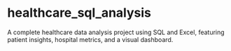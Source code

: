 # healthcare_sql_analysis
A complete healthcare data analysis project using SQL and Excel, featuring patient insights, hospital metrics, and a visual dashboard. 
